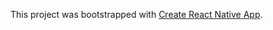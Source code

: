 


This project was bootstrapped with [Create React Native App](https://github.com/react-community/create-react-native-app).
